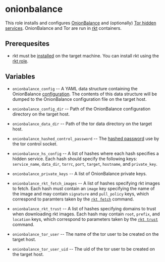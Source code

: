 # onionbalance

This role installs and configures [OnionBalance][onionbalance] and (optionally)
[Tor hidden services][hidden-services]. OnionBalance and Tor are run in [rkt][rkt] containers.

## Prerequesites

- rkt must be [installed][rkt-install] on the target machine. You can install rkt using the
[rkt role][rkt-role].

## Variables

- `onionbalance_config` -- A YAML data structure containing the OnionBalance
[configuration][onionbalance-config]. The contents of this data structure will be dumped to the
OnionBalance configuration file on the target host.

- `onionbalance_config_dir` -- Path of the OnionBalance configuration directory on the target host.

- `onionbalance_data_dir` -- Path of the tor data directory on the target host.

- `onionbalance_hashed_control_password` -- The [hashed password][hashed-control-pw] use by the tor
control socket.

- `onionbalance_hs_config` -- A list of hashes where each hash specifies a hidden service. Each hash
should specify the following keys: `service_name`, `data_dir`, `torrc`, `port`, `target`,
`hostname`, and `private_key`.

- `onionbalance_private_keys` -- A list of OnionBalance private keys.

- `onionbalance_rkt_fetch_images` -- A list of hashes specifying rkt images to fetch. Each hash must
contain an `image` key specifying the name of the image and may contain `signature` and
`pull_policy` keys, which correspond to paramters taken by the [`rkt fetch`][rkt-fetch] command.

- `onionbalance_rkt_trust` -- A list of hashes specifying domains to trust when downloading rkt
images. Each hash may contain `root`, `prefix`, and `location` keys, which correspond to parameters
taken by the [`rkt trust`][rkt-trust] command.

- `onionbalance_tor_user` -- The name of the tor user to be created on the target host.

- `onionbalance_tor_user_uid` -- The uid of the tor user to be created on the target host.


[onionbalance]: https://github.com/DonnchaC/onionbalance
[hidden-services]: https://www.torproject.org/docs/hidden-services
[rkt]: https://github.com/coreos/rkt
[rkt-install]: https://coreos.com/rkt/docs/latest/distributions.html
[rkt-role]: https://github.com/mrgnr/roles/tree/master/rkt
[onionbalance-config]: https://onionbalance.readthedocs.io/en/latest/running-onionbalance.html#configuration-file-format
[hashed-control-pw]: https://www.torproject.org/docs/tor-manual.html.en#HashedControlPassword
[rkt-fetch]: https://coreos.com/rkt/docs/latest/subcommands/fetch.html
[rkt-trust]: https://coreos.com/rkt/docs/latest/subcommands/trust.html

